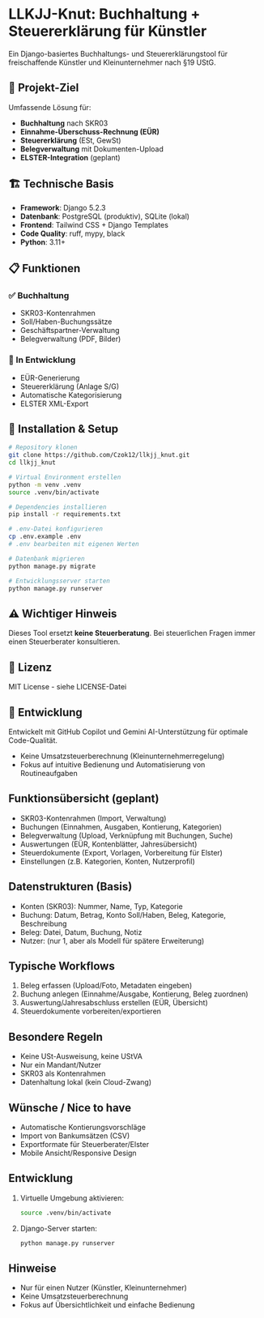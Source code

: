 # LLKJJ-Knut: Buchhaltung + Steuererklärung für Künstler

Ein Django-basiertes Buchhaltungs- und Steuererklärungstool für freischaffende Künstler und Kleinunternehmer nach §19 UStG.

## 🎯 Projekt-Ziel

Umfassende Lösung für:
- **Buchhaltung** nach SKR03
- **Einnahme-Überschuss-Rechnung (EÜR)**
- **Steuererklärung** (ESt, GewSt)
- **Belegverwaltung** mit Dokumenten-Upload
- **ELSTER-Integration** (geplant)

## 🏗️ Technische Basis

- **Framework**: Django 5.2.3
- **Datenbank**: PostgreSQL (produktiv), SQLite (lokal)
- **Frontend**: Tailwind CSS + Django Templates
- **Code Quality**: ruff, mypy, black
- **Python**: 3.11+

## 📋 Funktionen

### ✅ Buchhaltung
- SKR03-Kontenrahmen
- Soll/Haben-Buchungssätze
- Geschäftspartner-Verwaltung
- Belegverwaltung (PDF, Bilder)

### 🔄 In Entwicklung
- EÜR-Generierung
- Steuererklärung (Anlage S/G)
- Automatische Kategorisierung
- ELSTER XML-Export

## 🚀 Installation & Setup

```bash
# Repository klonen
git clone https://github.com/Czok12/llkjj_knut.git
cd llkjj_knut

# Virtual Environment erstellen
python -m venv .venv
source .venv/bin/activate

# Dependencies installieren
pip install -r requirements.txt

# .env-Datei konfigurieren
cp .env.example .env
# .env bearbeiten mit eigenen Werten

# Datenbank migrieren
python manage.py migrate

# Entwicklungsserver starten
python manage.py runserver
```

## ⚠️ Wichtiger Hinweis

Dieses Tool ersetzt **keine Steuerberatung**. Bei steuerlichen Fragen immer einen Steuerberater konsultieren.

## 📝 Lizenz

MIT License - siehe LICENSE-Datei

## 🤝 Entwicklung

Entwickelt mit GitHub Copilot und Gemini AI-Unterstützung für optimale Code-Qualität.
- Keine Umsatzsteuerberechnung (Kleinunternehmerregelung)
- Fokus auf intuitive Bedienung und Automatisierung von Routineaufgaben

## Funktionsübersicht (geplant)
- SKR03-Kontenrahmen (Import, Verwaltung)
- Buchungen (Einnahmen, Ausgaben, Kontierung, Kategorien)
- Belegverwaltung (Upload, Verknüpfung mit Buchungen, Suche)
- Auswertungen (EÜR, Kontenblätter, Jahresübersicht)
- Steuerdokumente (Export, Vorlagen, Vorbereitung für Elster)
- Einstellungen (z.B. Kategorien, Konten, Nutzerprofil)

## Datenstrukturen (Basis)
- Konten (SKR03): Nummer, Name, Typ, Kategorie
- Buchung: Datum, Betrag, Konto Soll/Haben, Beleg, Kategorie, Beschreibung
- Beleg: Datei, Datum, Buchung, Notiz
- Nutzer: (nur 1, aber als Modell für spätere Erweiterung)

## Typische Workflows
1. Beleg erfassen (Upload/Foto, Metadaten eingeben)
2. Buchung anlegen (Einnahme/Ausgabe, Kontierung, Beleg zuordnen)
3. Auswertung/Jahresabschluss erstellen (EÜR, Übersicht)
4. Steuerdokumente vorbereiten/exportieren

## Besondere Regeln
- Keine USt-Ausweisung, keine UStVA
- Nur ein Mandant/Nutzer
- SKR03 als Kontenrahmen
- Datenhaltung lokal (kein Cloud-Zwang)

## Wünsche / Nice to have
- Automatische Kontierungsvorschläge
- Import von Bankumsätzen (CSV)
- Exportformate für Steuerberater/Elster
- Mobile Ansicht/Responsive Design

## Entwicklung
1. Virtuelle Umgebung aktivieren:
   ```zsh
   source .venv/bin/activate
   ```
2. Django-Server starten:
   ```zsh
   python manage.py runserver
   ```

## Hinweise
- Nur für einen Nutzer (Künstler, Kleinunternehmer)
- Keine Umsatzsteuerberechnung
- Fokus auf Übersichtlichkeit und einfache Bedienung
